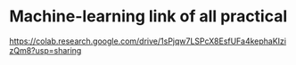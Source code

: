 # Machine-learning link of all practical
https://colab.research.google.com/drive/1sPjqw7LSPcX8EsfUFa4kephaKIzizQm8?usp=sharing
